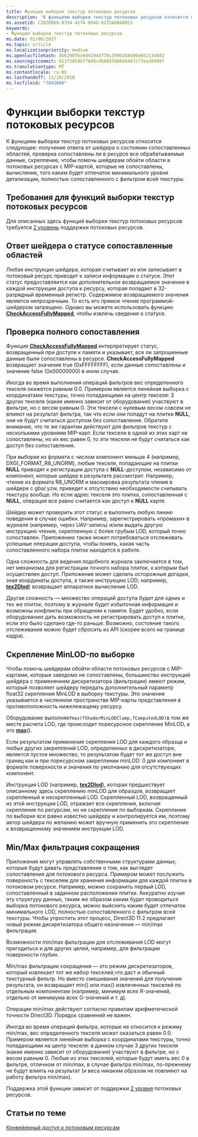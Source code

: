 ```yaml
---
title: Функции выборки текстур потоковых ресурсов
description: 'К функциям выборки текстур потоковых ресурсов относится следующее: получение ответа от шейдера о статусе сопоставленных областей, проверка сопоставлены ли в ресурсе все обрабатываемые данные, скрепление, чтобы помочь шейдерам обойти области в потоковых ресурсах с MIP-картой, которые не сопоставлены, вычисление, того каким будет отпечаток минимального уровня детализации, полностью сопоставленного с фильтром всей текстуры.'
ms.assetid: C2B2DD69-8354-417A-894D-6235A8B48B53
keywords:
- Функции выборки текстур потоковых ресурсов
ms.date: 02/08/2017
ms.topic: article
ms.localizationpriority: medium
ms.openlocfilehash: 8b6290fba9d4194df78c39902b8d96e952134682
ms.sourcegitcommit: b11f305dbf7649c4b68550b666487c77ea30d98f
ms.translationtype: MT
ms.contentlocale: ru-RU
ms.lasthandoff: 11/28/2018
ms.locfileid: "7842086"
---
```

# <a name="streaming-resources-texture-sampling-features"></a>Функции выборки текстур потоковых ресурсов


К функциям выборки текстур потоковых ресурсов относится следующее: получение ответа от шейдера о состоянии сопоставленных областей, проверка сопоставлены ли в ресурсе все обрабатываемые данные, скрепление, чтобы помочь шейдерам обойти области в потоковых ресурсах с MIP-картой, которые не сопоставлены, вычисление, того каким будет отпечаток минимального уровня детализации, полностью сопоставленного с фильтром всей текстуры.

## <a name="span-idrequirementsofstreamingresourcestexturesamplingfeaturesspanspan-idrequirementsofstreamingresourcestexturesamplingfeaturesspanspan-idrequirementsofstreamingresourcestexturesamplingfeaturesspanrequirements-of-streaming-resources-texture-sampling-features"></a><span id="Requirements_of_streaming_resources_texture_sampling_features"></span><span id="requirements_of_streaming_resources_texture_sampling_features"></span><span id="REQUIREMENTS_OF_STREAMING_RESOURCES_TEXTURE_SAMPLING_FEATURES"></span>Требования для функций выборки текстур потоковых ресурсов


Для описанных здесь функций выборки текстур потоковых ресурсов требуется [2 уровень](tier-2.md) поддержки потоковых ресурсов.

## <a name="span-idshaderstatusfeedbackaboutmappedareasspanspan-idshaderstatusfeedbackaboutmappedareasspanspan-idshaderstatusfeedbackaboutmappedareasspanshader-status-feedback-about-mapped-areas"></a><span id="Shader_status_feedback_about_mapped_areas"></span><span id="shader_status_feedback_about_mapped_areas"></span><span id="SHADER_STATUS_FEEDBACK_ABOUT_MAPPED_AREAS"></span>Ответ шейдера о статусе сопоставленные областей


Любая инструкция шейдера, которая считывает из или записывает в потоковый ресурс приводит к записи информации о статусе. Этот статус предоставляется как дополнительное возвращаемое значение в каждой инструкции доступа к ресурсу, которая попадает в 32-разрядный временный регистр. Содержимое возвращаемого значения является непрозрачным. То есть его прямое чтения программой-шейдером запрещено. Однако вы можете использовать функцию [**CheckAccessFullyMapped**](https://msdn.microsoft.com/library/windows/desktop/dn292083), чтобы извлечь сведения о статусе.

## <a name="span-idfullymappedcheckspanspan-idfullymappedcheckspanspan-idfullymappedcheckspanfully-mapped-check"></a><span id="Fully_mapped_check"></span><span id="fully_mapped_check"></span><span id="FULLY_MAPPED_CHECK"></span>Проверка полного сопоставления


Функция [**CheckAccessFullyMapped**](https://msdn.microsoft.com/library/windows/desktop/dn292083) интерпретирует статус, возвращенный при доступе к памяти и указывает, все ли запрошенные данные были сопоставлены в ресурсе. **CheckAccessFullyMapped** возвращает значение true (0xFFFFFFFF), если данные сопоставлены и значение false (0x00000000) в ином случае.

Иногда во время выполнения операций фильтров вес определенного текселя окажется равным 0.0. Примером является линейная выборка с координатами текстуры, точно попадающими на центр текселя: 3 других текселя (какие именно зависит от оборудования) участвуют в фильтре, но с весом равным 0. Эти тексели с нулевым весом совсем не влияют на результат фильтра, так что если они попадут на плитки **NULL**, они не будут считаться доступом без сопоставления. Обратите внимание, что те же гарантии действуют для фильтров текстур с несколькими уровнями MIP-карт. Если тексели в одной из этих карт не сопоставлены, но их вес равен 0, то эти тексели не будут считаться как доступ без сопоставления.

При выборке из формата с числом компонент меньше 4 (например, DXGI\_FORMAT\_R8\_UNORM), любые текселя, попадающие на плитки **NULL** приводят к регистрации доступа с **NULL**-доступом, независимо от компонент, которые шейдер в результате рассмотрит. Например, чтение из формата R8\_UNORM и маскировка результата чтения в шейдере с gba/.yzw, приведет к отсутствию необходимости считывать текстуру вообще. Но если адрес текселя это плитка, сопоставленная с **NULL**, операция все равно считается как доступ к **NULL** карте.

Шейдер может проверить этот статус и выполнить любую линию поведения в случае ошибки. Например, зарегистрировать «промахи» в журнале (например, через UAV-запись) и/или выдать другую инструкцию чтения, скрепленную с более грубым LOD, который точно сопоставлен. Приложению также может потребоваться отслеживать успешные операции доступа, чтобы понять, какая часть сопоставленного набора плиток находится в работе.

Одна сложность для ведения подобного журнала заключается в том, нет механизма для регистрации точного набора плиток, к которым был осуществлен доступ. Приложение может сделать осторожные догадки, зная координаты доступа, а также инструкцию LOD; например, [**tex2Dlod**](https://msdn.microsoft.com/library/windows/desktop/bb509680)) возвращает аппаратное вычисление LOD.

Другая сложность — множество операций доступа будет для одних и тех же плиток, поэтому в журнале будет избыточная информация и возможны конфликты при обращении к памяти. Будет удобно, если оборудованию дать возможность не регистрировать доступ к плитке, если это было сделано где-то раньше. Возможно, состояние такого отслеживания можно будет сбросить из API (скорее всего на границе кадра).

## <a name="span-idper-sampleminlodclampspanspan-idper-sampleminlodclampspanspan-idper-sampleminlodclampspanper-sample-minlod-clamp"></a><span id="Per-sample_MinLOD_clamp"></span><span id="per-sample_minlod_clamp"></span><span id="PER-SAMPLE_MINLOD_CLAMP"></span>Скрепление MinLOD-по выборке


Чтобы помочь шейдерам обойти области потоковых ресурсов с MIP-картами, которые заведомо не сопоставлены, большинство инструкций шейдера с применением дискретизатора (фильтрации) имеют режим, который позволяет шейдеру передать дополнительный параметр float32 скрепления MinLOD в выборку текстуры. Это значение указывается в численном пространстве MIP-карты представления в противоположность нижележащему ресурсу.

Оборудование выполняет` max(fShaderMinLODClamp,fComputedLOD) `в том же месте расчета LOD, где происходит поресурсное скрепление MinLOD, а это [**max**](https://msdn.microsoft.com/library/windows/desktop/bb509624)().

Если результатом применения скрепления LOD для каждого образца и любых других закреплений LOD, определенных в дискретизаторе, является пустое множество, то результатом будет тот же доступ вне границ как и при поресурсном закреплении minLOD: 0 для компонент в формате поверхности и значения по умолчанию для отсутствующих компонент.

Инструкция LOD (например, [**tex2Dlod**](https://msdn.microsoft.com/library/windows/desktop/bb509680)), которая предшествует описанному здесь скреплению minLOD для образцов, возвращает скрепленный и нескрепленный LOD. Скрепленный LOD, возвращенный из этой инструкции LOD, отражает все скрепления, включая скрепления по ресурсам, но не скрепления по выборкам. Скрепление по выборке все равно известно шейдеру и контролируется им, поэтому автор шейдера по желанию может вручную применить это скрепление к возвращенному значением инструкции LOD.

## <a name="span-idminmaxreductionfilteringspanspan-idminmaxreductionfilteringspanspan-idminmaxreductionfilteringspanminmax-reduction-filtering"></a><span id="Min_Max_reduction_filtering"></span><span id="min_max_reduction_filtering"></span><span id="MIN_MAX_REDUCTION_FILTERING"></span>Min/Max фильтрация сокращения


Приложения могут управлять собственными структурами данных, которые будут давать представление о том, как выглядят сопоставления для потокового ресурса. Примером может послужить поверхность с текселем для хранения информации для каждой плитки в потоковом ресурсе. Например, можно сохранить первый LOD, сопоставленный в заданном расположении плитки. Аккуратно изучая эту структуру данных, таким же образом каким будет проводиться выборка потокового ресурса, можно выяснить каким будет отпечаток минимального LOD, полностью сопоставленного с фильтром всей текстуры. Чтобы упростить этот процесс, Direct3D 11.2 предлагает новый режим дискретизатора общего назначения — min/max фильтрация.

Возможности min/max фильтрации для отслеживания LOD могут пригодиться и для других целей, например, для фильтрации поверхности глубин.

Min/max фильтрации сокращения — это режим дискретизаторов, который извлекает тот же набор текселей,что даст и обычный текстурный фильтр. Но вместо смешивания значений для получения результата, он возвращает min() или max() извлеченных текселей по отдельным компонентам (например, минимум всех R-значений, отдельно от минимума всех G-значений и т. д).

Операции min/max действуют согласно правилам арифметической точности Direct3D. Порядок сравнений не важен.

Иногда во время операций фильтра, которые не относится к режиму min/max, вес определенного текселя может оказаться равен 0.0. Примером является линейная выборка с координатами текстуры, точно попадающими на центр текселя: в данном случае 3 других текселя (какие именно зависит от оборудования) участвуют в фильтре, но с весом равным 0. Любые из этих текселей, которые будут иметь вес 0 в фильтре, отличном от min/max, в случае фильтра min/max, по-прежнему не будут влиять на результат (и веса никаким образом не повлияют на работу фильтра min/max).

Поддержка этой функции зависит от поддержки [2 уровня](tier-2.md) потоковых ресурсов.

## <a name="span-idrelated-topicsspanrelated-topics"></a><span id="related-topics"></span>Статьи по теме


[Конвейерный доступ к потоковым ресурсам](pipeline-access-to-streaming-resources.md)

 

 




